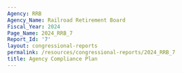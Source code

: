 ```yaml
---
Agency: RRB
Agency_Name: Railroad Retirement Board
Fiscal_Year: 2024
Page_Name: 2024_RRB_7
Report_Id: '7'
layout: congressional-reports
permalink: /resources/congressional-reports/2024_RRB_7
title: Agency Compliance Plan
---
```

